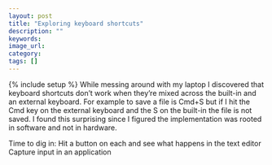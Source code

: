 ```yaml
---
layout: post
title: "Exploring keyboard shortcuts"
description: ""
keywords:
image_url:
category:
tags: []
---
```

{% include setup %}
While messing around with my laptop I discovered that keyboard shortcuts don’t work when they’re mixed across the built-in and an external keyboard. For example to save a file is Cmd+S but if I hit the Cmd key on the external keyboard and the S on the built-in the file is not saved. I found this surprising since I figured the implementation was rooted in software and not in hardware.

Time to dig in:
Hit a button on each and see what happens in the text editor
Capture input in an application
